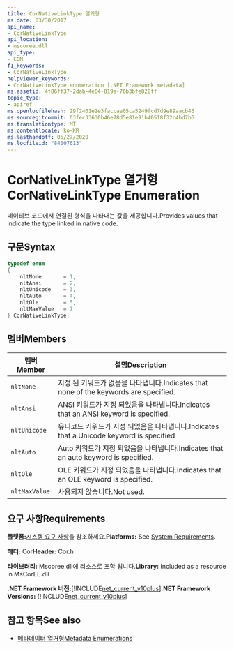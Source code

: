 ```yaml
---
title: CorNativeLinkType 열거형
ms.date: 03/30/2017
api_name:
- CorNativeLinkType
api_location:
- mscoree.dll
api_type:
- COM
f1_keywords:
- CorNativeLinkType
helpviewer_keywords:
- CorNativeLinkType enumeration [.NET Framework metadata]
ms.assetid: 4f86ff37-2dab-4e64-819a-76b3bfe828ff
topic_type:
- apiref
ms.openlocfilehash: 29f2401e2e3faccae05ca5249fcd7d9e89aacb46
ms.sourcegitcommit: 03fec33630b46e78d5e81e91b40518f32c4bd7b5
ms.translationtype: MT
ms.contentlocale: ko-KR
ms.lasthandoff: 05/27/2020
ms.locfileid: "84007613"
---
```

# <a name="cornativelinktype-enumeration"></a><span data-ttu-id="b0987-102">CorNativeLinkType 열거형</span><span class="sxs-lookup"><span data-stu-id="b0987-102">CorNativeLinkType Enumeration</span></span>
<span data-ttu-id="b0987-103">네이티브 코드에서 연결된 형식을 나타내는 값을 제공합니다.</span><span class="sxs-lookup"><span data-stu-id="b0987-103">Provides values that indicate the type linked in native code.</span></span>  
  
## <a name="syntax"></a><span data-ttu-id="b0987-104">구문</span><span class="sxs-lookup"><span data-stu-id="b0987-104">Syntax</span></span>  
  
```cpp  
typedef enum
{  
    nltNone       = 1,  
    nltAnsi       = 2,  
    nltUnicode    = 3,  
    nltAuto       = 4,  
    nltOle        = 5,  
    nltMaxValue   = 7  
} CorNativeLinkType;  
```  
  
## <a name="members"></a><span data-ttu-id="b0987-105">멤버</span><span class="sxs-lookup"><span data-stu-id="b0987-105">Members</span></span>  
  
|<span data-ttu-id="b0987-106">멤버</span><span class="sxs-lookup"><span data-stu-id="b0987-106">Member</span></span>|<span data-ttu-id="b0987-107">설명</span><span class="sxs-lookup"><span data-stu-id="b0987-107">Description</span></span>|  
|------------|-----------------|  
|`nltNone`|<span data-ttu-id="b0987-108">지정 된 키워드가 없음을 나타냅니다.</span><span class="sxs-lookup"><span data-stu-id="b0987-108">Indicates that none of the keywords are specified.</span></span>|  
|`nltAnsi`|<span data-ttu-id="b0987-109">ANSI 키워드가 지정 되었음을 나타냅니다.</span><span class="sxs-lookup"><span data-stu-id="b0987-109">Indicates that an ANSI keyword is specified.</span></span>|  
|`nltUnicode`|<span data-ttu-id="b0987-110">유니코드 키워드가 지정 되었음을 나타냅니다.</span><span class="sxs-lookup"><span data-stu-id="b0987-110">Indicates that a Unicode keyword is specified</span></span>|  
|`nltAuto`|<span data-ttu-id="b0987-111">Auto 키워드가 지정 되었음을 나타냅니다.</span><span class="sxs-lookup"><span data-stu-id="b0987-111">Indicates that an auto keyword is specified.</span></span>|  
|`nltOle`|<span data-ttu-id="b0987-112">OLE 키워드가 지정 되었음을 나타냅니다.</span><span class="sxs-lookup"><span data-stu-id="b0987-112">Indicates that an OLE keyword is specified.</span></span>|  
|`nltMaxValue`|<span data-ttu-id="b0987-113">사용되지 않습니다.</span><span class="sxs-lookup"><span data-stu-id="b0987-113">Not used.</span></span>|  
  
## <a name="requirements"></a><span data-ttu-id="b0987-114">요구 사항</span><span class="sxs-lookup"><span data-stu-id="b0987-114">Requirements</span></span>  
 <span data-ttu-id="b0987-115">**플랫폼:**[시스템 요구 사항](../../get-started/system-requirements.md)을 참조하세요.</span><span class="sxs-lookup"><span data-stu-id="b0987-115">**Platforms:** See [System Requirements](../../get-started/system-requirements.md).</span></span>  
  
 <span data-ttu-id="b0987-116">**헤더:** Cor</span><span class="sxs-lookup"><span data-stu-id="b0987-116">**Header:** Cor.h</span></span>  
  
 <span data-ttu-id="b0987-117">**라이브러리:** Mscoree.dll에 리소스로 포함 됩니다.</span><span class="sxs-lookup"><span data-stu-id="b0987-117">**Library:** Included as a resource in MsCorEE.dll</span></span>  
  
 <span data-ttu-id="b0987-118">**.NET Framework 버전:**[!INCLUDE[net_current_v10plus](../../../../includes/net-current-v10plus-md.md)]</span><span class="sxs-lookup"><span data-stu-id="b0987-118">**.NET Framework Versions:** [!INCLUDE[net_current_v10plus](../../../../includes/net-current-v10plus-md.md)]</span></span>  
  
## <a name="see-also"></a><span data-ttu-id="b0987-119">참고 항목</span><span class="sxs-lookup"><span data-stu-id="b0987-119">See also</span></span>

- [<span data-ttu-id="b0987-120">메타데이터 열거형</span><span class="sxs-lookup"><span data-stu-id="b0987-120">Metadata Enumerations</span></span>](metadata-enumerations.md)
